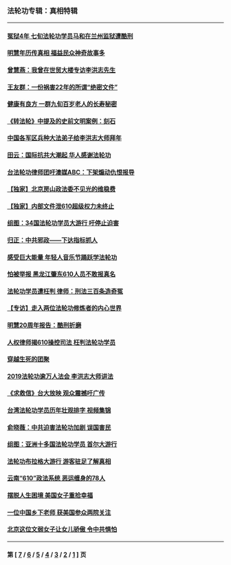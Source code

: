 ### 法轮功专辑：真相特辑
---
#### [冤狱4年 七旬法轮功学员马和在兰州监狱遭酷刑](../../pages/nf4389/n13304688.md?11120430) 
#### [明慧年历传真相 福益民众神奇故事多](../../pages/nf4389/n13294545.md?11120430) 
#### [曾慧燕：我曾在世贸大楼专访李洪志先生](../../pages/nf4389/n12898729.md?11120430) 
#### [王友群：一份祸害22年的所谓“绝密文件”](../../pages/nf4389/n12871750.md?11120430) 
#### [健康有良方 一群九旬百岁老人的长寿秘密](../../pages/nf4389/n12847475.md?11120430) 
#### [《转法轮》中提及的史前文明案例：刻石](../../pages/nf4389/n12758577.md?11120430) 
#### [中国各军区兵种大法弟子给李洪志大师拜年](../../pages/nf4389/n12750047.md?11120430) 
#### [田云：国际抗共大潮起 华人感谢法轮功](../../pages/nf4389/n12357708.md?11120430) 
#### [台法轮功律师团吁澳媒ABC：下架煽动仇恨报导](../../pages/nf4389/n12279917.md?11120430) 
#### [【独家】北京房山政法委不见光的维稳费](../../pages/nf4389/n12031979.md?11120430) 
#### [【独家】内部文件泄610超级权力未终止](../../pages/nf4389/n12023895.md?11120430) 
#### [组图：34国法轮功学员大游行 吁停止迫害](../../pages/nf4389/n11492658.md?11120430) 
#### [归正：中共邪政——下达指标抓人](../../pages/nf4389/n11474770.md?11120430) 
#### [感受巨大能量 年轻人音乐节踊跃学法轮功](../../pages/nf4389/n11441981.md?11120430) 
#### [怕被举报 黑龙江肇东610人员不敢报真名](../../pages/nf4389/n11436499.md?11120430) 
#### [法轮功学员遭枉判 律师：刑法三百条造奇冤](../../pages/nf4389/n11433943.md?11120430) 
#### [【专访】走入两位法轮功修炼者的内心世界](../../pages/nf4389/n11415623.md?11120430) 
#### [明慧20周年报告：酷刑折磨](../../pages/nf4389/n11387954.md?11120430) 
#### [人权律师揭610操控司法 枉判法轮功学员](../../pages/nf4389/n11313370.md?11120430) 
#### [穿越生死的团聚](../../pages/nf4389/n11258922.md?11120430) 
#### [2019法轮功逾万人法会 李洪志大师讲法](../../pages/nf4389/n11265303.md?11120430) 
#### [《求救信》台大放映 观众震撼吁广传](../../pages/nf4389/n10922251.md?11120430) 
#### [台湾法轮功学员历年壮观排字 视频集锦](../../pages/nf4389/n10878789.md?11120430) 
#### [俞晓薇：中共迫害法轮功加剧 误国害民](../../pages/nf4389/n10859260.md?11120430) 
#### [组图：亚洲十多国法轮功学员 首尔大游行](../../pages/nf4389/n10781149.md?11120430) 
#### [法轮功布拉格大游行 游客驻足了解真相](../../pages/nf4389/n10749360.md?11120430) 
#### [云南“610”政法系统 恶运缠身的78人](../../pages/nf4389/n10747534.md?11120430) 
#### [摆脱人生困境 美国女子重拾幸福](../../pages/nf4389/n10688678.md?11120430) 
#### [一位中国乡下老师 获美国参众两院关注](../../pages/nf4389/n10683927.md?11120430) 
#### [北京这位文弱女子让女儿骄傲 令中共惧怕](../../pages/nf4389/n10668341.md?11120430) 

---
#### 第 [ [7](./7.md?11120430) / [6](./6.md?11120430) / [5](./5.md?11120430) / [4](./4.md?11120430) / [3](./3.md?11120430) / [2](./2.md?11120430) / [1](./1.md?11120430) ] 页
